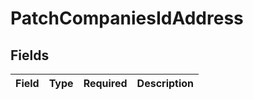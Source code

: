 # PatchCompaniesIdAddress


## Fields

| Field       | Type        | Required    | Description |
| ----------- | ----------- | ----------- | ----------- |